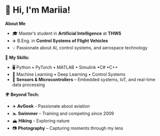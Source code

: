 # 👋 Hi, I'm Mariia!

 **About Me**  
- 🎓 Master’s student in **Artificial Intelligence** at **THWS**  
- ✈️ B.Eng. in **Control Systems of Flight Vehicles**  
- 💡 Passionate about AI, control systems, and aerospace technology  

📌 **My Skills:**  
- 🖥️ Python • PyTorch • MATLAB • Simulink •C# •C++
- 🤖 Machine Learning • Deep Learning • Control Systems
- 🔧 **Sensors & Microcontrollers** – Embedded systems, IoT, and real-time data processing    

🌍 **Beyond Tech:**  
- ✈️ **AvGeek** – Passionate about aviation  
- 🏊 **Swimmer** –  Training and competing since 2009  
- 🏔️ **Hiking** – Exploring nature 
- 📷 **Photography** – Capturing moments through my lens  
 

